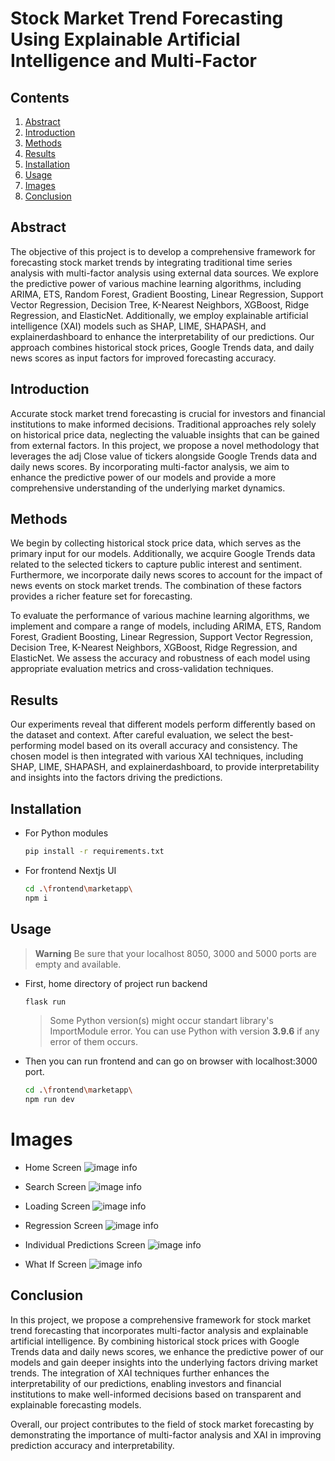 # Stock Market Trend Forecasting Using Explainable Artificial Intelligence and Multi-Factor

## Contents
1. [Abstract](#abstract)
2. [Introduction](#introduction)
3. [Methods](#methods)
4. [Results](#results)
5. [Installation](#installation)
6. [Usage](#usage)
7. [Images](#images)
8. [Conclusion](#conclusion)

## Abstract

The objective of this project is to develop a comprehensive framework for forecasting stock market trends by integrating traditional time series analysis with multi-factor analysis using external data sources. We explore the predictive power of various machine learning algorithms, including ARIMA, ETS, Random Forest, Gradient Boosting, Linear Regression, Support Vector Regression, Decision Tree, K-Nearest Neighbors, XGBoost, Ridge Regression, and ElasticNet. Additionally, we employ explainable artificial intelligence (XAI) models such as SHAP, LIME, SHAPASH, and explainerdashboard to enhance the interpretability of our predictions. Our approach combines historical stock prices, Google Trends data, and daily news scores as input factors for improved forecasting accuracy.

## Introduction

Accurate stock market trend forecasting is crucial for investors and financial institutions to make informed decisions. Traditional approaches rely solely on historical price data, neglecting the valuable insights that can be gained from external factors. In this project, we propose a novel methodology that leverages the adj Close value of tickers alongside Google Trends data and daily news scores. By incorporating multi-factor analysis, we aim to enhance the predictive power of our models and provide a more comprehensive understanding of the underlying market dynamics.

## Methods

We begin by collecting historical stock price data, which serves as the primary input for our models. Additionally, we acquire Google Trends data related to the selected tickers to capture public interest and sentiment. Furthermore, we incorporate daily news scores to account for the impact of news events on stock market trends. The combination of these factors provides a richer feature set for forecasting.

To evaluate the performance of various machine learning algorithms, we implement and compare a range of models, including ARIMA, ETS, Random Forest, Gradient Boosting, Linear Regression, Support Vector Regression, Decision Tree, K-Nearest Neighbors, XGBoost, Ridge Regression, and ElasticNet. We assess the accuracy and robustness of each model using appropriate evaluation metrics and cross-validation techniques.

## Results

Our experiments reveal that different models perform differently based on the dataset and context. After careful evaluation, we select the best-performing model based on its overall accuracy and consistency. The chosen model is then integrated with various XAI techniques, including SHAP, LIME, SHAPASH, and explainerdashboard, to provide interpretability and insights into the factors driving the predictions.

## Installation

- For Python modules

    ```bash
    pip install -r requirements.txt
    ```

- For frontend Nextjs UI

    ```bash
    cd .\frontend\marketapp\
    npm i
    ```


## Usage

> **Warning**
> Be sure that your localhost 8050, 3000 and 5000 ports are empty and available.

- First, home directory of project run backend

    ```bash
    flask run
    ```
    > Some Python version(s) might occur standart library's ImportModule error. You can use Python with version **3.9.6** if any error of them occurs.

- Then you can run frontend and can go on browser with localhost:3000 port.

    ```bash
    cd .\frontend\marketapp\
    npm run dev
    ```

# Images

- Home Screen
![image info](./images/readme/home_screen.png)

- Search Screen
![image info](./images/readme/search_screen.png)

- Loading Screen
![image info](./images/readme/loadin_screen.png)

- Regression Screen
![image info](./images/readme/regression_screen.png)

- Individual Predictions Screen
![image info](./images/readme/ind_screen.png)

- What If Screen
![image info](./images/readme/whatif_screen.png)

## Conclusion

In this project, we propose a comprehensive framework for stock market trend forecasting that incorporates multi-factor analysis and explainable artificial intelligence. By combining historical stock prices with Google Trends data and daily news scores, we enhance the predictive power of our models and gain deeper insights into the underlying factors driving market trends. The integration of XAI techniques further enhances the interpretability of our predictions, enabling investors and financial institutions to make well-informed decisions based on transparent and explainable forecasting models.

Overall, our project contributes to the field of stock market forecasting by demonstrating the importance of multi-factor analysis and XAI in improving prediction accuracy and interpretability.
